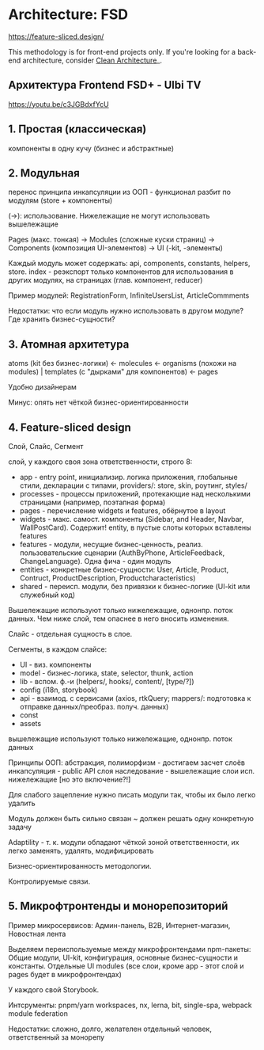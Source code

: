 # Architecture: FSD

https://feature-sliced.design/

This methodology is for front-end projects only. If you're looking for a back-end architecture, consider [Clean Architecture](./arch-clean.md)_.

## Архитектура Frontend FSD+ - Ulbi TV

https://youtu.be/c3JGBdxfYcU
## 1. Простая (классическая)

компоненты в одну кучу (бизнес и абстрактные)

## 2. Модульная

перенос принципа инкапсуляции из ООП  - функционал разбит по модулям (store + компоненты)

(->): использование. Нижележащие не могут использовать вышележащие

Pages (макс. тонкая) -> Modules (сложные куски страниц) -> Components (композиция UI-элементов) -> UI (-kit, -элементы)

Каждый модуль может содержать: api, components, constants, helpers, store. index - реэкспорт только компонентов для использования в других модулях, на страницах (глав. компонент, reducer)

Пример модулей: RegistrationForm, InfiniteUsersList, ArticleCommments

Недостатки: что если модуль нужно использовать в другом модуле? Где хранить бизнес-сущности?

## 3. Атомная архитетура

atoms (kit без бизнес-логики) <- molecules <- organisms (похожи на modules) | templates (с "дырками" для компонентов) <- pages

Удобно дизайнерам

Минус: опять нет чёткой бизнес-ориентированности

## 4. Feature-sliced design

Слой, Слайс, Сегмент

слой, у каждого своя зона ответственности, строго 8:

- app - entry point, инициализир. логика приложения, глобальные стили, декларации с типами, providers/: store, skin, роутинг, styles/
- processes - процессы приложений, протекающие над несколькими страницами (например, поэтапная форма)
- pages - перечисление widgets и features, обёрнутое в layout
- widgets - макс. самост. компоненты (Sidebar, and Header, Navbar, WallPostCard). Содержит! entity, в пустые слоты которых вставлены features
- features - модули, несущие бизнес-ценность, реализ. пользовательские сценарии (AuthByPhone, ArticleFeedback, ChangeLanguage). Одна фича - один модуль
- entities - конкретные бизнес-сущности: User, Article, Product, Contruct, ProductDescription, Productcharacteristics)
- shared - переисп. модули, без привязки к бизнес-логике (UI-kit или служебный код)

Вышележащие используют только нижележащие, однонпр. поток данных.
Чем ниже слой, тем опаснее в него вносить изменения.

Слайс - отдельная сущность в слое.

Сегменты, в каждом слайсе:

- UI - виз. компоненты
- model - бизнес-логика, state, selector, thunk, action
- lib - вспом. ф.-и (helpers/, hooks/, content/, [type/?])
- config (i18n, storybook)
- api - взаимод. с сервисами (axios, rtkQuery; mappers/: подготовка к отправке данных/преобраз. получ. данных)
- const
- assets

вышележащие используют только нижележащие, однонпр. поток данных

Принципы ООП:
абстракция, полиморфизм - достигаем засчет слоёв
инкапсуляция - public API слоя
наследование - вышележащие слои исп. нижележащие [но это включение?!]

Для слабого зацепление нужно писать модули так, чтобы их было легко удалить

Модуль должен быть сильно связан ~ должен решать одну конкретную задачу

Adaptility -  т. к. модули обладают чёткой зоной ответственности, их легко заменять, удалять, модифицировать

Бизнес-ориентированность методологии.

Контролируемые связи.

## 5. Микрофтронтенды и монорепозиторий

Пример микросервисов: Админ-панель, B2B, Интернет-магазин, Новостная лента

Выделяем переиспользуемые между микрофронтендами npm-пакеты:
Общие модули, UI-kit, конфигурация, основные бизнес-сущности и константы. Отдельные UI modules (все слои, кроме app - этот слой и pages будет в микрофронтендах)

У каждого свой Storybook.

Интсрументы: pnpm/yarn workspaces, nx, lerna, bit, single-spa, webpack module federation

Недостатки: сложно, долго, желателен отдельный человек, ответственный за монорепу